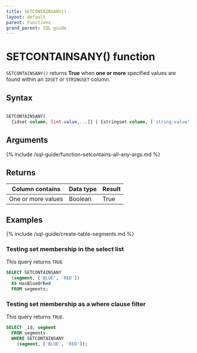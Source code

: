```yaml
---
title: SETCONTAINSANY()
layout: default
parent: Functions
grand_parent: SQL guide
---
```


# SETCONTAINSANY() function

`SETCONTAINSANY()` returns **True** when **one or more** specified values are found within an `IDSET` or `STRINGSET` column.

## Syntax

```sql

SETCONTAINSANY(
  {idset-column, [int-value,...]} | {stringset-column, ['string-value',...]})
```

## Arguments

{% include /sql-guide/function-setcontains-all-any-args.md %}

## Returns

| Column contains | Data type | Result |
|---|---|--|
| One or more values | Boolean | True |

## Examples

{% include /sql-guide/create-table-segments.md %}

### Testing set membership in the select list

This query returns `TRUE`

```sql
SELECT SETCONTAINSANY
  (segment, ['BLUE', 'RED'])
  AS HasBlueOrRed
  FROM segments;
```

### Testing set membership as a where clause filter

This query returns `TRUE`.

```sql
SELECT _id, segment
  FROM segments
  WHERE SETCONTAINSANY
    (segment, ['BLUE', 'RED']);
```
